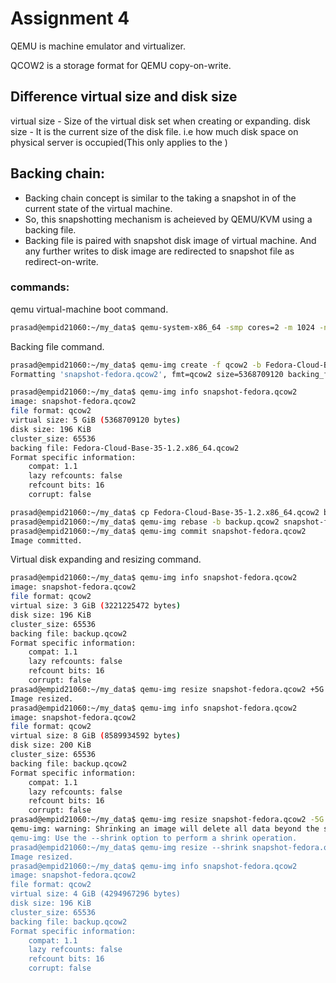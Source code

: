 # Assignment 4

QEMU is machine emulator and virtualizer.

QCOW2 is a storage format for QEMU copy-on-write.

## Difference virtual size and disk size
virtual size - Size of the virtual disk set when creating or expanding. 
disk size - It is the current size of the disk file. i.e how much disk space on physical server is occupied(This only applies to the )

## Backing chain:
- Backing chain concept is similar to the taking a snapshot in of the current state of the virtual machine.
- So, this snapshotting mechanism is acheieved by QEMU/KVM using a backing file.
- Backing file is paired with snapshot disk image of virtual machine. And any further writes to disk image are redirected to snapshot file as redirect-on-write.

### commands:
qemu virtual-machine boot command.
```bash
prasad@empid21060:~/my_data$ qemu-system-x86_64 -smp cores=2 -m 1024 -name TinyLinux -drive file=./Fedora-Cloud-Base-35-1.2.x86_64.qcow2
```

Backing file command.
```bash
prasad@empid21060:~/my_data$ qemu-img create -f qcow2 -b Fedora-Cloud-Base-35-1.2.x86_64.qcow2 snapshot-fedora.qcow2
Formatting 'snapshot-fedora.qcow2', fmt=qcow2 size=5368709120 backing_file=Fedora-Cloud-Base-35-1.2.x86_64.qcow2 cluster_size=65536 lazy_refcounts=off refcount_bits=16

prasad@empid21060:~/my_data$ qemu-img info snapshot-fedora.qcow2 
image: snapshot-fedora.qcow2
file format: qcow2
virtual size: 5 GiB (5368709120 bytes)
disk size: 196 KiB
cluster_size: 65536
backing file: Fedora-Cloud-Base-35-1.2.x86_64.qcow2
Format specific information:
    compat: 1.1
    lazy refcounts: false
    refcount bits: 16
    corrupt: false

prasad@empid21060:~/my_data$ cp Fedora-Cloud-Base-35-1.2.x86_64.qcow2 backup.qcow2
prasad@empid21060:~/my_data$ qemu-img rebase -b backup.qcow2 snapshot-fedora.qcow2 
prasad@empid21060:~/my_data$ qemu-img commit snapshot-fedora.qcow2 
Image committed.
```
Virtual disk expanding and resizing command.
```bash
prasad@empid21060:~/my_data$ qemu-img info snapshot-fedora.qcow2 
image: snapshot-fedora.qcow2
file format: qcow2
virtual size: 3 GiB (3221225472 bytes)
disk size: 196 KiB
cluster_size: 65536
backing file: backup.qcow2
Format specific information:
    compat: 1.1
    lazy refcounts: false
    refcount bits: 16
    corrupt: false
prasad@empid21060:~/my_data$ qemu-img resize snapshot-fedora.qcow2 +5G
Image resized.
prasad@empid21060:~/my_data$ qemu-img info snapshot-fedora.qcow2 
image: snapshot-fedora.qcow2
file format: qcow2
virtual size: 8 GiB (8589934592 bytes)
disk size: 200 KiB
cluster_size: 65536
backing file: backup.qcow2
Format specific information:
    compat: 1.1
    lazy refcounts: false
    refcount bits: 16
    corrupt: false
prasad@empid21060:~/my_data$ qemu-img resize snapshot-fedora.qcow2 -5G
qemu-img: warning: Shrinking an image will delete all data beyond the shrunken image's end. Before performing such an operation, make sure there is no important data there.
qemu-img: Use the --shrink option to perform a shrink operation.
prasad@empid21060:~/my_data$ qemu-img resize --shrink snapshot-fedora.qcow2 -4G
Image resized.
prasad@empid21060:~/my_data$ qemu-img info snapshot-fedora.qcow2 
image: snapshot-fedora.qcow2
file format: qcow2
virtual size: 4 GiB (4294967296 bytes)
disk size: 196 KiB
cluster_size: 65536
backing file: backup.qcow2
Format specific information:
    compat: 1.1
    lazy refcounts: false
    refcount bits: 16
    corrupt: false
```

